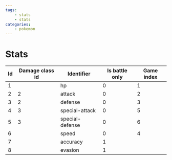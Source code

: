 ```yaml
---
tags:
    - stats
    - stats
categories:
    - pokemon
---
```


# Stats

| **Id** | **Damage class id** | **Identifier** | **Is battle only** | **Game index** |
|--------|---------------------|----------------|--------------------|----------------|
| 1  |                 | hp              | 0              | 1          |
| 2  | 2               | attack          | 0              | 2          |
| 3  | 2               | defense         | 0              | 3          |
| 4  | 3               | special-attack  | 0              | 5          |
| 5  | 3               | special-defense | 0              | 6          |
| 6  |                 | speed           | 0              | 4          |
| 7  |                 | accuracy        | 1              |            |
| 8  |                 | evasion         | 1              |            |
